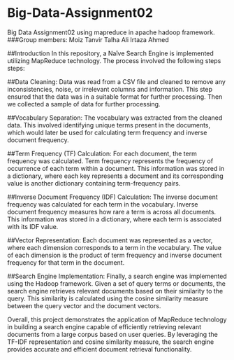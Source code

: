 # Big-Data-Assignment02
Big Data Assignment02 using mapreduce in apache hadoop framework.
###Group members: Moiz Tanvir Talha Ali Irtaza Ahmed

##Introduction In this repository, a Naïve Search Engine is implemented utilizing MapReduce technology. The process involved the following steps steps:

##Data Cleaning: Data was read from a CSV file and cleaned to remove any inconsistencies, noise, or irrelevant columns and information. This step ensured that the data was in a suitable format for further processing. Then we collected a sample of data for further processing.

##Vocabulary Separation: The vocabulary was extracted from the cleaned data. This involved identifying unique terms present in the documents, which would later be used for calculating term frequency and inverse document frequency.

##Term Frequency (TF) Calculation: For each document, the term frequency was calculated. Term frequency represents the frequency of occurrence of each term within a document. This information was stored in a dictionary, where each key represents a document and its corresponding value is another dictionary containing term-frequency pairs.

##Inverse Document Frequency (IDF) Calculation: The inverse document frequency was calculated for each term in the vocabulary. Inverse document frequency measures how rare a term is across all documents. This information was stored in a dictionary, where each term is associated with its IDF value.

##Vector Representation: Each document was represented as a vector, where each dimension corresponds to a term in the vocabulary. The value of each dimension is the product of term frequency and inverse document frequency for that term in the document.

##Search Engine Implementation: Finally, a search engine was implemented using the Hadoop framework. Given a set of query terms or documents, the search engine retrieves relevant documents based on their similarity to the query. This similarity is calculated using the cosine similarity measure between the query vector and the document vectors.

Overall, this project demonstrates the application of MapReduce technology in building a search engine capable of efficiently retrieving relevant documents from a large corpus based on user queries. By leveraging the TF-IDF representation and cosine similarity measure, the search engine provides accurate and efficient document retrieval functionality.
